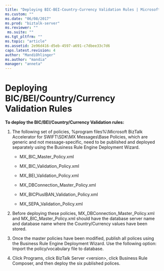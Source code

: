 ```yaml
---
title: "Deploying BIC-BEI-Country-Currency Validation Rules | Microsoft Docs"
ms.custom: ""
ms.date: "06/08/2017"
ms.prod: "biztalk-server"
ms.reviewer: ""
 ms.suite: ""
ms.tgt_pltfrm: ""
ms.topic: "article"
ms.assetid: 2e96d416-d5eb-4597-a691-c7dbee33c7d6
caps.latest.revision: 4
author: "MandiOhlinger"
ms.author: "mandia"
manager: "anneta"
---
```

# Deploying BIC/BEI/Country/Currency Validation Rules
**To deploy the BIC/BEI/Country/Currency Validation rules:**  
  
1.  The following set of policies, %program files%\Microsoft BizTalk Accelerator for SWIFT\SDK\MX Messages\Base Policies, which are generic and not message-specific, need to be published and deployed separately using the Business Rule Engine Deployment Wizard.  
  
    -   MX_BIC_Master_Policy.xml  
  
    -   MX_BIC_Validation_Policy.xml  
  
    -   MX_BEI_Validation_Policy.xml  
  
    -   MX_DBConnection_Master_Policy.xml  
  
    -   MX_BICPlusIBAN_Validation_Policy.xml  
  
    -   MX_SEPA_Validation_Policy.xml  
  
2.  Before deploying these policies, MX_DBConnection_Master_Policy.xml and MX_BIC_Master_Policy.xml should have the database server name and database name where the Country/Currency values have been stored.  
  
3.  Once the master policies have been modified, publish all polices using the Business Rule Engine Deployment Wizard. Use the following option: Import the policy/vocabulary file to database.  
  
4.  Click Programs, click BizTalk Server \<version>, click Business Rule Composer, and then deploy the six published polices.